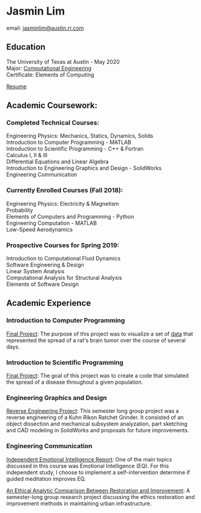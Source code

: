 # Jasmin Lim

email: jasminlim@austin.rr.com  


## Education  
The University of Texas at Austin - May 2020  
Major: [Computational Engineering](http://www.ae.utexas.edu/undergraduate/computational-undergrad-program)  
Certificate: Elements of Computing  

[Resume](/documents/Resume.pdf)    

## Academic Coursework: 

### Completed Technical Courses:  

Engineering Physics: Mechanics, Statics, Dynamics, Solids  
Introduction to Computer Programming - MATLAB   
Introduction to Scientific Programming - C++ & Fortran  
Calculus I, II & III  
Differential Equations and Linear Algebra  
Introduction to Engineering Graphics and Design - SolidWorks  
Engineering Communication

### Currently Enrolled Courses (Fall 2018):  

Engineering Physics: Electricity & Magnetism  
Probability  
Elements of Computers and Programming - Python  
Engineering Computation - MATLAB  
Low-Speed Aerodynamics  

### Prospective Courses for Spring 2019:  

Introduction to Computational Fluid Dynamics  
Software Engineering & Design  
Linear System Analysis  
Computational Analysis for Structural Analysis  
Elements of Software Design

## Academic Experience  

### Introduction to Computer Programming  
[Final Project](/AcademicExperience/COE301): The purpose of this project was to visualize a set of [data](/AcademicExperience/COE301/data/cells.mat) that represented the spread of a rat's brain tumor over the course of several days.  


### Introduction to Scientific Programming
[Final Project](/AcademicExperience/SDS322/SDS322_FinalProject.pdf): The goal of this project was to create a code that simulated the spread of a disease throughout a given population.  

### Engineering Graphics and Design
[Reverse Engineering Project](/AcademicExperience/ME302/FinalProject.pdf): This semester long group project was a reverse engineering of a Kuhn Rikon Ratchet Grinder. It consisted of an object dissection and mechanical subsystem analyzation, part sketching and CAD modeling in SolidWorks and proposals for future improvements.  

### Engineering Communication
[Independent Emotional Intelligence Report](/AcademicExpereince/Emotional_Intelligence_Report.pdf): One of the main topics discussed in this course was Emotional Intelligence (EQ). For this independent study, I choose to implement a self-intervention determine if guided meditation improves EQ.   

[An Ethical Analytic Comparison Between Restoration and Improvement](/AcademicExpereince/ASE333T/GC_FinalReport.pdf): A semester-long group research project discussing the ethics restoration and improvement methods in maintaining urban infrastructure.  
